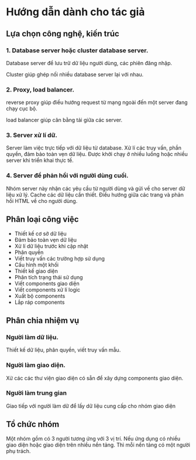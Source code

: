 # Hướng dẫn dành cho tác giả

## Lựa chọn công nghệ, kiến trúc

### 1. Database server hoặc cluster database server.

Database server để lưu trữ dữ liệu người dùng, các phiên đăng nhập.

Cluster giúp ghép nối nhiều database server lại với nhau.

### 2. Proxy, load balancer.

reverse proxy giúp điều hướng request từ mạng ngoài đến một server đang chạy cục bộ.

load balancer giúp cân bằng tải giữa các server.

### 3. Server xử lí dữ.

Server làm việc trực tiếp với dữ liệu từ database. Xử lí các truy vấn,
phần quyền, đảm bảo toàn vẹn dữ liệu. Được khởi chạy ở nhiều luồng
hoặc nhiều server khi triển khai thực tế.

### 4. Server để phản hồi với người dùng cuối.

Nhóm server này nhận các yêu cầu từ người dùng và gửi về cho server dữ liệu xử lý.
Cache các dữ liệu cần thiết. Điều hướng giữa các trang và phản hồi HTML về cho người dùng.

## Phân loại công việc

- Thiết kế cơ sở dữ liệu
- Đảm bảo toàn vẹn dữ liệu
- Xử lí dữ liệu trước khi cập nhật
- Phân quyền
- Viết truy vấn các trường hợp sử dụng
- Cấu hình một khối
- Thiết kế giao diện
- Phân tích trạng thái sử dụng
- Viết components giao diện
- Viết components xử lí logic
- Xuất bộ components
- Lắp ráp components

## Phân chia nhiệm vụ 

### Người làm dữ liệu.

Thiết kế dữ liệu, phân quyền, viết truy vấn mẫu.

### Người làm giao diện.

Xử các các thư viện giao diện có sẵn để xây dựng components giao diện.

### Người làm trung gian

Giao tiếp với người làm dữ để lấy dữ liệu cung cấp cho nhóm giao diện

## Tổ chức nhóm

Một nhóm gồm có 3 người tương ứng với 3 vị trí. Nếu ứng dụng có nhiều giao diện hoặc giao diện trên nhiều nền tảng.
Thì mỗi nền tảng có một người phụ trách.